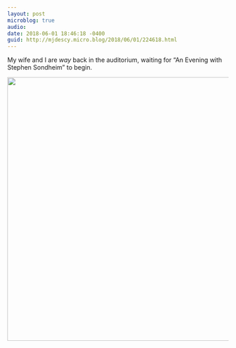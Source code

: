 ```yaml
---
layout: post
microblog: true
audio: 
date: 2018-06-01 18:46:18 -0400
guid: http://mjdescy.micro.blog/2018/06/01/224618.html
---
```

My wife and I are _way_ back in the auditorium, waiting for “An Evening with Stephen Sondheim” to begin.

<img src="http://mjdescy.micro.blog/uploads/2018/637b3aa3c2.jpg" width="600" height="600" />

